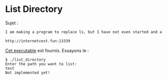 # List Directory

Sujet :

```md
I am making a program to replace ls, but I have not even started and a friend told me it was unsecure, can you investigate for me ?

http://internetcest.fun:13339
```

[Cet executable](./list_directory) est fournis. Essayons le :

```console
$ ./list_directory 
Enter the path you want to list: 
test
Not implemented yet!
```
